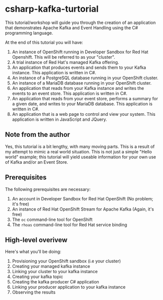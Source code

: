 # csharp-kafka-turtorial

This tutorial/workshop will guide you through the creation of an application that demonstrates Apache Kafka and Event Handling using the C# programming language.  

At the end of this tutorial you will have:  
1. An instance of OpenShift running in Developer Sandbox for Red Hat Openshift. This will be referred to as your "cluster".  
1. A trial instance of Red Hat's managed Kafka offering.  
1. An application that produces events and sends them to your Kafka instance. This application is written in C#.  
1. An instance of a PostgreSQL database running in your OpenShift cluster.  
1. An instance of a MariaDB database running in your OpenShift cluster.  
1. An application that reads from your Kafka instance and writes the events to an event store. This application is written in C#.  
1. An application that reads from your event store, performs a summary for a given date, and writes to your MariaDB database. This application is written in C#.  
1. An application that is a web page to control and view your system. This application is written in JavaScript and JQuery.  

## Note from the author  
Yes, this tutorial is a bit lengthy, with many moving parts. This is a result of my attempt to mimic a real world situation. This is not just a simple "Hello world" example; this tutorial will yield useable information for your own use of Kafka and/or an Event Store.

## Prerequisites  
The following prerequisites are necessary:  
1. An account in Developer Sandbox for Red Hat OpenShift (No problem; it's free)  
1. An instance of Red Hat OpenShift Stream for Apache Kafka (Again, it's free)  
1. The `oc` command-line tool for OpenShift  
1. The `rhoas` command-line tool for Red Hat service binding  

## High-level overivew 
Here's what you'll be doing:
1. Provisioning your OpenShift sandbox (i.e your cluster)  
1. Creating your managed kafka instance  
1. Linking your cluster to your kafka instance 
1. Creating your kafka topic  
1. Creating the kafka producer C# application  
1. Linking your producer application to your kafka instance  
1. Observing the results  


